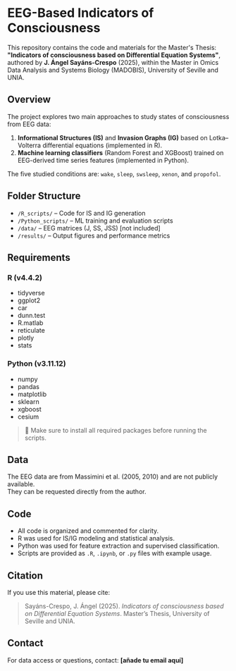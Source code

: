 # EEG-Based Indicators of Consciousness

This repository contains the code and materials for the Master's Thesis:
**"Indicators of consciousness based on Differential Equation Systems"**,  
authored by **J. Ángel Sayáns-Crespo** (2025), within the Master in Omics Data Analysis and Systems Biology (MADOBIS), University of Seville and UNIA.

## Overview

The project explores two main approaches to study states of consciousness from EEG data:

1. **Informational Structures (IS)** and **Invasion Graphs (IG)** based on Lotka–Volterra differential equations (implemented in R).
2. **Machine learning classifiers** (Random Forest and XGBoost) trained on EEG-derived time series features (implemented in Python).

The five studied conditions are: `wake`, `sleep`, `swsleep`, `xenon`, and `propofol`.

## Folder Structure

- `/R_scripts/` – Code for IS and IG generation  
- `/Python_scripts/` – ML training and evaluation scripts  
- `/data/` – EEG matrices (J, SS, JSS) [not included]  
- `/results/` – Output figures and performance metrics

## Requirements

### R (v4.4.2)
- tidyverse
- ggplot2
- car
- dunn.test
- R.matlab
- reticulate
- plotly
- stats

### Python (v3.11.12)
- numpy
- pandas
- matplotlib
- sklearn
- xgboost
- cesium

> 📌 Make sure to install all required packages before running the scripts.

## Data

The EEG data are from Massimini et al. (2005, 2010) and are not publicly available.  
They can be requested directly from the author.

## Code

- All code is organized and commented for clarity.  
- R was used for IS/IG modeling and statistical analysis.  
- Python was used for feature extraction and supervised classification.  
- Scripts are provided as `.R`, `.ipynb`, or `.py` files with example usage.

## Citation

If you use this material, please cite:

> Sayáns-Crespo, J. Ángel (2025). *Indicators of consciousness based on Differential Equation Systems*. Master’s Thesis, University of Seville and UNIA.

## Contact

For data access or questions, contact: **[añade tu email aquí]**


